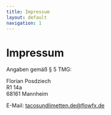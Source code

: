```yaml
---
title: Impressum
layout: default
navigation: 1
---
```


# Impressum

Angaben gemäß § 5 TMG:

Florian Posdziech  
R1 14a  
68161 Mannheim

E-Mail: tacosundlimetten.de@flowfx.de

